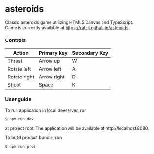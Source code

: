 # asteroids

Classic asteroids game utilizing HTML5 Canvas and TypeScript. \
Game is currently available at https://rateli.github.io/asteroids.

### Controls

| Action       | Primary key | Secondary Key|
| ------------ | ----------- | ------------ |
| Thrust       | Arrow up    | W            |
| Rotate left  | Arrow left  | A            |
| Rotate right | Arrow right | D            |
| Shoot        | Space       | K            |

### User guide

To run application in local devserver, run
```
$ npm run dev
```
at project root. The application will be available at http://localhost:8080.

To build product bundle, run
```
$ npm run prod
```
